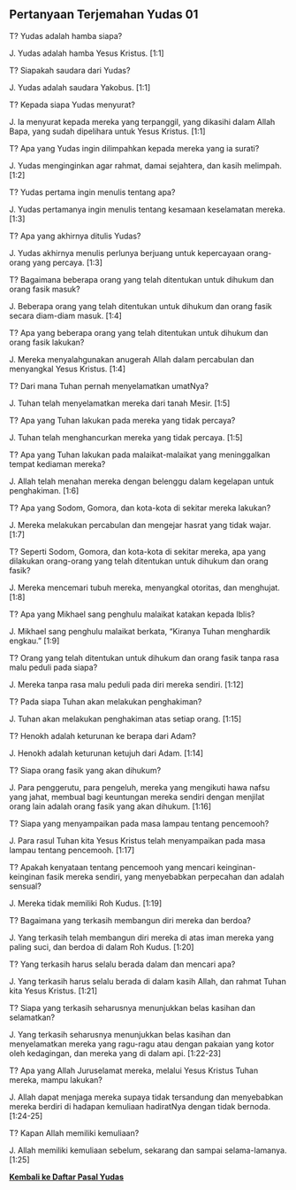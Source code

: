 ## Pertanyaan Terjemahan Yudas 01 ##

T? Yudas adalah hamba siapa?

J. Yudas adalah hamba Yesus Kristus. [1:1]

T? Siapakah saudara dari Yudas?

J. Yudas adalah saudara Yakobus. [1:1]

T? Kepada siapa Yudas menyurat?

J. Ia menyurat kepada mereka yang terpanggil, yang dikasihi dalam Allah Bapa, yang sudah dipelihara untuk Yesus Kristus. [1:1]

T? Apa yang Yudas ingin dilimpahkan kepada mereka yang ia surati?

J. Yudas menginginkan agar rahmat, damai sejahtera, dan kasih melimpah. [1:2]

T? Yudas pertama ingin menulis tentang apa?

J. Yudas pertamanya ingin menulis tentang kesamaan keselamatan mereka. [1:3]

T? Apa yang akhirnya ditulis Yudas?

J. Yudas akhirnya menulis perlunya berjuang untuk kepercayaan orang-orang yang percaya. [1:3]

T? Bagaimana beberapa orang yang telah ditentukan untuk dihukum dan orang fasik masuk?

J. Beberapa orang yang telah ditentukan untuk dihukum dan orang fasik secara diam-diam masuk. [1:4]

T? Apa yang beberapa orang yang telah ditentukan untuk dihukum dan orang fasik lakukan?

J. Mereka menyalahgunakan anugerah Allah dalam percabulan dan menyangkal Yesus Kristus. [1:4]

T? Dari mana Tuhan pernah menyelamatkan umatNya?

J. Tuhan telah menyelamatkan mereka dari tanah Mesir. [1:5]

T? Apa yang Tuhan lakukan pada mereka yang tidak percaya?

J. Tuhan telah menghancurkan mereka yang tidak percaya. [1:5]

T? Apa yang Tuhan lakukan pada malaikat-malaikat yang meninggalkan tempat kediaman mereka?

J. Allah telah menahan mereka dengan belenggu dalam kegelapan untuk penghakiman. [1:6]

T? Apa yang Sodom, Gomora, dan kota-kota di sekitar mereka lakukan?

J. Mereka melakukan percabulan dan mengejar hasrat yang tidak wajar. [1:7]

T? Seperti Sodom, Gomora, dan kota-kota di sekitar mereka, apa yang dilakukan orang-orang yang telah ditentukan untuk dihukum dan orang fasik?

J. Mereka mencemari tubuh mereka, menyangkal otoritas, dan menghujat. [1:8]

T? Apa yang Mikhael sang penghulu malaikat katakan kepada Iblis?

J. Mikhael sang penghulu malaikat berkata, “Kiranya Tuhan menghardik engkau.” [1:9]

T? Orang yang telah ditentukan untuk dihukum dan orang fasik tanpa rasa malu peduli pada siapa?

J. Mereka tanpa rasa malu peduli pada diri mereka sendiri. [1:12]

T? Pada siapa Tuhan akan melakukan penghakiman?

J. Tuhan akan melakukan penghakiman atas setiap orang. [1:15]

T? Henokh adalah keturunan ke berapa dari Adam?

J. Henokh adalah keturunan ketujuh dari Adam. [1:14]

T? Siapa orang fasik yang akan dihukum?

J. Para penggerutu, para pengeluh, mereka yang mengikuti hawa nafsu yang jahat, membual bagi keuntungan mereka sendiri dengan menjilat orang lain adalah orang fasik yang akan dihukum. [1:16]

T? Siapa yang menyampaikan pada masa lampau tentang pencemooh?

J. Para rasul Tuhan kita Yesus Kristus telah menyampaikan pada masa lampau tentang pencemooh. [1:17]

T? Apakah kenyataan tentang pencemooh yang mencari keinginan-keinginan fasik mereka sendiri, yang menyebabkan perpecahan dan adalah sensual?

J. Mereka tidak memiliki Roh Kudus. [1:19]

T? Bagaimana yang terkasih membangun diri mereka dan berdoa?

J. Yang terkasih telah membangun diri mereka di atas iman mereka yang paling suci, dan berdoa di dalam Roh Kudus. [1:20]

T? Yang terkasih harus selalu berada dalam dan mencari apa?

J. Yang terkasih harus selalu berada di dalam kasih Allah, dan rahmat Tuhan kita Yesus Kristus. [1:21]

T? Siapa yang terkasih seharusnya menunjukkan belas kasihan dan selamatkan?

J. Yang terkasih seharusnya menunjukkan belas kasihan dan menyelamatkan mereka yang ragu-ragu atau dengan pakaian yang kotor oleh kedagingan, dan mereka yang di dalam api. [1:22-23]

T? Apa yang Allah Juruselamat mereka, melalui Yesus Kristus Tuhan mereka, mampu lakukan?

J. Allah dapat menjaga mereka supaya tidak tersandung dan menyebabkan mereka berdiri di hadapan kemuliaan hadiratNya dengan tidak bernoda. [1:24-25]

T? Kapan Allah memiliki kemuliaan?

J. Allah memiliki kemuliaan sebelum, sekarang dan sampai selama-lamanya. [1:25]

__[Kembali ke Daftar Pasal Yudas](./)__

